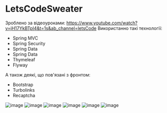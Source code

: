 # LetsCodeSweater
Зроблено за відеоуроками: https://www.youtube.com/watch?v=jH17YkBTpI4&t=1s&ab_channel=letsCode
Використанно такі технології:
* Spring MVC
* Spring Security
* Spring Data
* Spring Data
* Thymeleaf
* Flyway

А також деякі, що пов'язані з фронтом:
* Bootstrap
* Turbolinks
* Recaptcha

![image](https://user-images.githubusercontent.com/107399290/224329508-801de03f-27aa-422e-b07a-c8d5ed296334.png)
![image](https://user-images.githubusercontent.com/107399290/224330388-8c36dfd2-6f13-47a0-a432-a54f3c3c9604.png)
![image](https://user-images.githubusercontent.com/107399290/224330527-2fde533d-25f2-4064-9c36-e03ed080ad4c.png)
![image](https://user-images.githubusercontent.com/107399290/224330619-d6e246d9-ec58-44f6-a105-bb3bdb58bb64.png)
![image](https://user-images.githubusercontent.com/107399290/224330709-06b6f98b-6a93-4fb4-90c2-4dc001b7776f.png)
![image](https://user-images.githubusercontent.com/107399290/224330835-ebeee5de-30ae-4be1-81d6-b44367ef9c3e.png)
